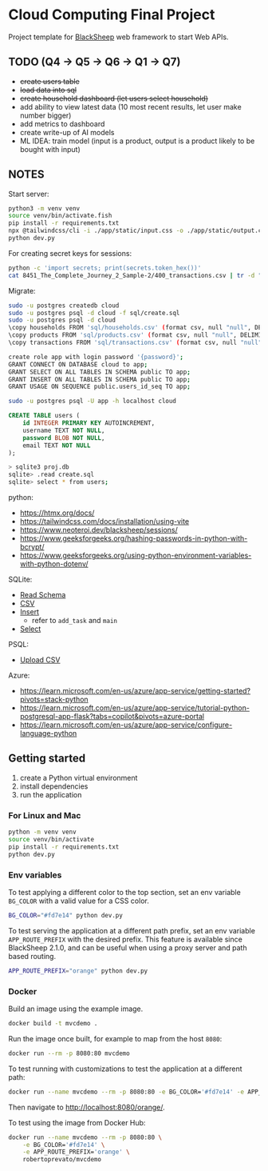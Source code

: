 # Cloud Computing Final Project

Project template for [BlackSheep](https://github.com/Neoteroi/BlackSheep)
web framework to start Web APIs.

## TODO (Q4 -> Q5 -> Q6 -> Q1 -> Q7)
- ~~create users table~~
- ~~load data into sql~~
- ~~create household dashboard (let users select household)~~
- add ability to view latest data (10 most recent results, let user make number bigger)
- add metrics to dashboard
- create write-up of AI models 
- ML IDEA: train model (input is a product, output is a product likely to be bought with input)

## NOTES
Start server:
```bash
python3 -m venv venv
source venv/bin/activate.fish 
pip install -r requirements.txt
npx @tailwindcss/cli -i ./app/static/input.css -o ./app/static/output.css --watch
python dev.py
```

For creating secret keys for sessions:
```bash
python -c 'import secrets; print(secrets.token_hex())'
cat 8451_The_Complete_Journey_2_Sample-2/400_transactions.csv | tr -d "[:blank:]" > transactions.csv 
```

Migrate:
```bash
sudo -u postgres createdb cloud
sudo -u postgres psql -d cloud -f sql/create.sql
sudo -u postgres psql -d cloud
\copy households FROM 'sql/households.csv' (format csv, null "null", DELIMITER ',', HEADER);
\copy products FROM 'sql/products.csv' (format csv, null "null", DELIMITER ',', HEADER);
\copy transactions FROM 'sql/transactions.csv' (format csv, null "null", DELIMITER ',', HEADER);

create role app with login password '{password}';
GRANT CONNECT ON DATABASE cloud to app;
GRANT SELECT ON ALL TABLES IN SCHEMA public TO app;
GRANT INSERT ON ALL TABLES IN SCHEMA public TO app;
GRANT USAGE ON SEQUENCE public.users_id_seq TO app;

sudo -u postgres psql -U app -h localhost cloud
```

```sql
CREATE TABLE users (
    id INTEGER PRIMARY KEY AUTOINCREMENT,
    username TEXT NOT NULL,
    password BLOB NOT NULL,
    email TEXT NOT NULL
);
```
``` bash
> sqlite3 proj.db
sqlite> .read create.sql
sqlite> select * from users;
```

python:
- https://htmx.org/docs/
- https://tailwindcss.com/docs/installation/using-vite
- https://www.neoteroi.dev/blacksheep/sessions/
- https://www.geeksforgeeks.org/hashing-passwords-in-python-with-bcrypt/
- https://www.geeksforgeeks.org/using-python-environment-variables-with-python-dotenv/

SQLite:
- [Read Schema](https://www.sqlitetutorial.net/sqlite-describe-table/)
- [CSV](https://www.sqlitetutorial.net/sqlite-import-csv/)
- [Insert](https://www.sqlitetutorial.net/sqlite-python/insert/)
    - refer to `add_task` and `main`
- [Select](https://www.sqlitetutorial.net/sqlite-python/sqlite-python-select/)

PSQL:
- [Upload CSV](https://stackoverflow.com/questions/2987433/how-to-import-csv-file-data-into-a-postgresql-table)

Azure:
- https://learn.microsoft.com/en-us/azure/app-service/getting-started?pivots=stack-python
- https://learn.microsoft.com/en-us/azure/app-service/tutorial-python-postgresql-app-flask?tabs=copilot&pivots=azure-portal
- https://learn.microsoft.com/en-us/azure/app-service/configure-language-python

## Getting started

1. create a Python virtual environment
2. install dependencies
3. run the application

### For Linux and Mac

```bash
python -m venv venv
source venv/bin/activate
pip install -r requirements.txt
python dev.py
```

### Env variables

To test applying a different color to the top section, set an env variable
`BG_COLOR` with a valid value for a CSS color.

```bash
BG_COLOR="#fd7e14" python dev.py
```

To test serving the application at a different path prefix, set an env variable
`APP_ROUTE_PREFIX` with the desired prefix. This feature is available since
BlackSheep 2.1.0, and can be useful when using a proxy server and path based
routing.

```bash
APP_ROUTE_PREFIX="orange" python dev.py
```

### Docker

Build an image using the example image.

```bash
docker build -t mvcdemo .
```

Run the image once built, for example to map from the host `8080`:

```bash
docker run --rm -p 8080:80 mvcdemo
```

To test running with customizations to test the application at a different
path:

```bash
docker run --name mvcdemo --rm -p 8080:80 -e BG_COLOR='#fd7e14' -e APP_ROUTE_PREFIX='orange' mvcdemo
```

Then navigate to [http://localhost:8080/orange/](http://localhost:8080/orange/).

To test using the image from Docker Hub:

```bash
docker run --name mvcdemo --rm -p 8080:80 \
    -e BG_COLOR='#fd7e14' \
    -e APP_ROUTE_PREFIX='orange' \
    robertoprevato/mvcdemo
```
